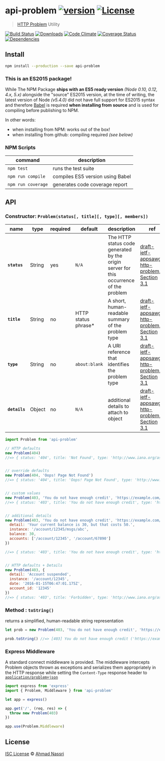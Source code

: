 # api-problem [![version][npm-version]][npm-url] [![License][npm-license]][license-url]

> [HTTP Problem](https://tools.ietf.org/html/draft-ietf-appsawg-http-problem) Utility

[![Build Status][travis-image]][travis-url]
[![Downloads][npm-downloads]][npm-url]
[![Code Climate][codeclimate-quality]][codeclimate-url]
[![Coverage Status][codeclimate-coverage]][codeclimate-url]
[![Dependencies][david-image]][david-url]

## Install

```sh
npm install --production --save api-problem
```

### This is an ES2015 package!

While The NPM Package **ships with an ES5 ready version** *(Node 0.10, 0.12, 4.x, 5.x)* alongside the "source" ES2015 version, at the time of writing, the latest version of Node *(v5.4.0)* did not have full support for ES2015 syntax and therefore [Babel](http://babeljs.io/) is required **when installing from source** and is used for compiling before publishing to NPM.

In other words: 

- when installing from NPM: works out of the box!
- when installing from github: compiling required *(see below)*


### NPM Scripts

| command             | description                       |
| ------------------- | --------------------------------- |
| `npm test`          | runs the test suite               |
| `npm run compile`   | compiles ES5 version using Babel  |
| `npm run coverage`  | generates code coverage report    |

## API

### Constructor: `Problem(status[, title][, type][, members])`

| name          | type   | required | default              | description                                                                             | ref                                                         |
| ------------- | ------ | -------- | -------------------- | --------------------------------------------------------------------------------------- | ----------------------------------------------------------- |
| **`status`**  | String | yes      | `N/A`                | The HTTP status code generated by the origin server for this occurrence of the problem  | [draft-ietf-appsawg-http-problem, Section 3.1][spec-3.1]  |
| **`title`**   | String | no       | HTTP status phrase*  | A short, human-readable summary of the problem type                                     | [draft-ietf-appsawg-http-problem, Section 3.1][spec-3.1]  |
| **`type`**    | String | no       | `about:blank`        | A URI reference that identifies the problem type                                        | [draft-ietf-appsawg-http-problem, Section 3.1][spec-3.1]  |
| **`details`** | Object | no       | `N/A`                | additional details to attach to object                                                  | [draft-ietf-appsawg-http-problem, Section 3.1][spec-3.2]  |

```js
import Problem from 'api-problem'

// HTTP defaults
new Problem(404) 
//=> { status: '404', title: 'Not Found', type: 'http://www.iana.org/assignments/http-status-codes#404' }


// override defaults
new Problem(404, 'Oops! Page Not Found') 
//=> { status: '404', title: 'Oops! Page Not Found', type: 'http://www.iana.org/assignments/http-status-codes#404' }


// custom values
new Problem(403, 'You do not have enough credit', 'https://example.com/probs/out-of-credit') 
//=> { status: '403', title: 'You do not have enough credit', type: 'https://example.com/probs/out-of-credit' }


// additional details
new Problem(403, 'You do not have enough credit', 'https://example.com/probs/out-of-credit', {
  detail: 'Your current balance is 30, but that costs 50.',
  instance: '/account/12345/msgs/abc',
  balance: 30,
  accounts: ['/account/12345', '/account/67890']
})

//=> { status: '403', title: 'You do not have enough credit', type: 'https://example.com/probs/out-of-credit', detail: 'Your current balance is 30, but that costs 50.', instance: '/account/12345/msgs/abc', balance: 30, accounts: ['/account/12345', '/account/67890'] }


// HTTP defaults + Details
new Problem(403, {
  detail: 'Account suspended',
  instance: '/account/12345',
  date: '2016-01-15T06:47:01.175Z',
  account_id: '12345'
}) 
//=> { status: '403', title: 'Forbidden', type: 'http://www.iana.org/assignments/http-status-codes#404', detail: 'Account suspended', instance: '/account/12345', account_id: 12345, 'date: 2016-01-15T06:47:01.175Z' }

```

### Method : <string> `toString()`

returns a simplified, human-readable string representation

```js
let prob = new Problem(403, 'You do not have enough credit', 'https://example.com/probs/out-of-credit') 

prob.toString() //=> [403] You do not have enough credit ('https://example.com/probs/out-of-credit')
```

### Express Middleware

A standard connect middleware is provided. The middleware intercepts Problem objects thrown as exceptions and serializes them appropriately in the HTTP response while setting the `Content-Type` response header to [`application/problem+json`][spec-3]

```js
import express from 'express'
import { Problem, Middleware } from 'api-problem'

let app = express()

app.get('/', (req, res) => {
  throw new Problem(403)
})

app.use(Problem.Middleware)
```

## License

[ISC License](LICENSE) &copy; [Ahmad Nassri](https://www.ahmadnassri.com/)

[license-url]: https://github.com/ahmadnassri/api-problem/blob/master/LICENSE

[travis-url]: https://travis-ci.org/ahmadnassri/api-problem
[travis-image]: https://img.shields.io/travis/ahmadnassri/api-problem.svg?style=flat-square

[npm-url]: https://www.npmjs.com/package/api-problem
[npm-license]: https://img.shields.io/npm/l/api-problem.svg?style=flat-square
[npm-version]: https://img.shields.io/npm/v/api-problem.svg?style=flat-square
[npm-downloads]: https://img.shields.io/npm/dm/api-problem.svg?style=flat-square

[codeclimate-url]: https://codeclimate.com/github/ahmadnassri/api-problem
[codeclimate-quality]: https://img.shields.io/codeclimate/github/ahmadnassri/api-problem.svg?style=flat-square
[codeclimate-coverage]: https://img.shields.io/codeclimate/coverage/github/ahmadnassri/api-problem.svg?style=flat-square

[david-url]: https://david-dm.org/ahmadnassri/api-problem
[david-image]: https://img.shields.io/david/ahmadnassri/api-problem.svg?style=flat-square

[spec-3]: https://tools.ietf.org/html/draft-ietf-appsawg-http-problem-02#section-3
[spec-3.1]: https://tools.ietf.org/html/draft-ietf-appsawg-http-problem-02#section-3.1
[spec-3.2]: https://tools.ietf.org/html/draft-ietf-appsawg-http-problem-02#section-3.2
